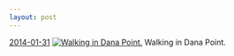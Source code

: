 ```yaml
---
layout: post
---
```


<p>
  <time><a href="/280">2014-01-31</a></time>
  <a href="/280"><img src="{{ site.assets_url }}/280-640.jpg" srcset="{{ site.assets_url }}/280-1280.jpg 1280w, {{ site.assets_url }}/280-960.jpg 960w, {{ site.assets_url }}/280-640.jpg 640w, {{ site.assets_url }}/280-320.jpg 320w" sizes="(min-width: 700px) 50vw, calc(100vw - 2rem)" alt="Walking in Dana Point." /></a>
  <span>Walking in Dana Point.</span>
</p>
